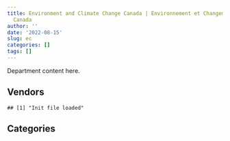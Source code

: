 ```yaml
---
title: Environment and Climate Change Canada | Environnement et Changement climatique
  Canada
author: ''
date: '2022-08-15'
slug: ec
categories: []
tags: []
---
```


<script src="/rmarkdown-libs/htmlwidgets/htmlwidgets.js"></script>
<link href="/rmarkdown-libs/datatables-css/datatables-crosstalk.css" rel="stylesheet" />
<script src="/rmarkdown-libs/datatables-binding/datatables.js"></script>
<script src="/rmarkdown-libs/jquery/jquery-3.6.0.min.js"></script>
<link href="/rmarkdown-libs/dt-core-bootstrap/css/dataTables.bootstrap.min.css" rel="stylesheet" />
<link href="/rmarkdown-libs/dt-core-bootstrap/css/dataTables.bootstrap.extra.css" rel="stylesheet" />
<script src="/rmarkdown-libs/dt-core-bootstrap/js/jquery.dataTables.min.js"></script>
<script src="/rmarkdown-libs/dt-core-bootstrap/js/dataTables.bootstrap.min.js"></script>
<link href="/rmarkdown-libs/crosstalk/css/crosstalk.min.css" rel="stylesheet" />
<script src="/rmarkdown-libs/crosstalk/js/crosstalk.min.js"></script>
<script src="/rmarkdown-libs/htmlwidgets/htmlwidgets.js"></script>
<link href="/rmarkdown-libs/datatables-css/datatables-crosstalk.css" rel="stylesheet" />
<script src="/rmarkdown-libs/datatables-binding/datatables.js"></script>
<script src="/rmarkdown-libs/jquery/jquery-3.6.0.min.js"></script>
<link href="/rmarkdown-libs/dt-core-bootstrap/css/dataTables.bootstrap.min.css" rel="stylesheet" />
<link href="/rmarkdown-libs/dt-core-bootstrap/css/dataTables.bootstrap.extra.css" rel="stylesheet" />
<script src="/rmarkdown-libs/dt-core-bootstrap/js/jquery.dataTables.min.js"></script>
<script src="/rmarkdown-libs/dt-core-bootstrap/js/dataTables.bootstrap.min.js"></script>
<link href="/rmarkdown-libs/crosstalk/css/crosstalk.min.css" rel="stylesheet" />
<script src="/rmarkdown-libs/crosstalk/js/crosstalk.min.js"></script>

Department content here.

## Vendors

    ## [1] "Init file loaded"

<div id="htmlwidget-1" style="width:100%;height:auto;" class="datatables html-widget"></div>
<script type="application/json" data-for="htmlwidget-1">{"x":{"style":"bootstrap","filter":"none","vertical":false,"data":[["<a href=\"/vendors/1320376_ontario/\">1320376 ONTARIO<\/a>","<a href=\"/vendors/ab_sciex/\">AB SCIEX<\/a>","<a href=\"/vendors/acart_communications/\">ACART COMMUNICATIONS<\/a>","<a href=\"/vendors/acklands_grainger/\">ACKLANDS GRAINGER<\/a>","<a href=\"/vendors/adapt_pharma_canada/\">ADAPT PHARMA CANADA<\/a>","<a href=\"/vendors/adga_group/\">ADGA GROUP<\/a>","<a href=\"/vendors/adrm_technology_consulting/\">ADRM TECHNOLOGY CONSULTING<\/a>","<a href=\"/vendors/advanced_business_interiors/\">ADVANCED BUSINESS INTERIORS<\/a>","<a href=\"/vendors/advanced_chippewa_technologies/\">ADVANCED CHIPPEWA TECHNOLOGIES<\/a>","<a href=\"/vendors/aecom/\">AECOM<\/a>","<a href=\"/vendors/aeropro/\">AEROPRO<\/a>","<a href=\"/vendors/agilent/\">AGILENT<\/a>","<a href=\"/vendors/ainsworth/\">AINSWORTH<\/a>","<a href=\"/vendors/air_liquide_canada/\">AIR LIQUIDE CANADA<\/a>","<a href=\"/vendors/air_tindi/\">AIR TINDI<\/a>","<a href=\"/vendors/alliance_engineering_construction/\">ALLIANCE ENGINEERING CONSTRUCTION<\/a>","<a href=\"/vendors/alpine_helicopters/\">ALPINE HELICOPTERS<\/a>","<a href=\"/vendors/als_canada/\">ALS CANADA<\/a>","<a href=\"/vendors/altis_human_resources/\">ALTIS HUMAN RESOURCES<\/a>","<a href=\"/vendors/ameresco_canada/\">AMERESCO CANADA<\/a>","<a href=\"/vendors/anchor_qea/\">ANCHOR QEA<\/a>","<a href=\"/vendors/aon_reed_stenhouse/\">AON REED STENHOUSE<\/a>","<a href=\"/vendors/arcadis_canada/\">ARCADIS CANADA<\/a>","<a href=\"/vendors/artemp_personnel_services/\">ARTEMP PERSONNEL SERVICES<\/a>","<a href=\"/vendors/asokan_business_interiors/\">ASOKAN BUSINESS INTERIORS<\/a>","<a href=\"/vendors/associated_engineering/\">ASSOCIATED ENGINEERING<\/a>","<a href=\"/vendors/atco/\">ATCO<\/a>","<a href=\"/vendors/atlantic_business_interiors/\">ATLANTIC BUSINESS INTERIORS<\/a>","<a href=\"/vendors/ats_services/\">ATS SERVICES<\/a>","<a href=\"/vendors/avi_spl_canada/\">AVI SPL CANADA<\/a>","<a href=\"/vendors/axys_technologies/\">AXYS TECHNOLOGIES<\/a>","<a href=\"/vendors/bdo_canada/\">BDO CANADA<\/a>","<a href=\"/vendors/bell_canada/\">BELL CANADA<\/a>","<a href=\"/vendors/black_mcdonald/\">BLACK MCDONALD<\/a>","<a href=\"/vendors/bombardier/\">BOMBARDIER<\/a>","<a href=\"/vendors/bouthillette_parizeau/\">BOUTHILLETTE PARIZEAU<\/a>","<a href=\"/vendors/brandt_tractor/\">BRANDT TRACTOR<\/a>","<a href=\"/vendors/bruker/\">BRUKER<\/a>","<a href=\"/vendors/bureau_veritas_canada/\">BUREAU VERITAS CANADA<\/a>","<a href=\"/vendors/c_core/\">C CORE<\/a>","<a href=\"/vendors/cache_computer_consulting/\">CACHE COMPUTER CONSULTING<\/a>","<a href=\"/vendors/calian/\">CALIAN<\/a>","<a href=\"/vendors/campbell_scientific_canada/\">CAMPBELL SCIENTIFIC CANADA<\/a>","<a href=\"/vendors/canada_post/\">CANADA POST<\/a>","<a href=\"/vendors/canadian_corps_of_commissionaires/\">CANADIAN CORPS OF COMMISSIONAIRES<\/a>","<a href=\"/vendors/canadian_helicopters/\">CANADIAN HELICOPTERS<\/a>","<a href=\"/vendors/canadian_north/\">CANADIAN NORTH<\/a>","<a href=\"/vendors/canadian_standards_association/\">CANADIAN STANDARDS ASSOCIATION<\/a>","<a href=\"/vendors/canon/\">CANON<\/a>","<a href=\"/vendors/cansel_survey_equipment/\">CANSEL SURVEY EQUIPMENT<\/a>","<a href=\"/vendors/carahsoft_technology/\">CARAHSOFT TECHNOLOGY<\/a>","<a href=\"/vendors/carleton_university/\">CARLETON UNIVERSITY<\/a>","<a href=\"/vendors/cbci_telecom/\">CBCI TELECOM<\/a>","<a href=\"/vendors/cbcl/\">CBCL<\/a>","<a href=\"/vendors/cdw_canada/\">CDW CANADA<\/a>","<a href=\"/vendors/cedrom_sni/\">CEDROM SNI<\/a>","<a href=\"/vendors/cellebrite/\">CELLEBRITE<\/a>","<a href=\"/vendors/charron_human_resources/\">CHARRON HUMAN RESOURCES<\/a>","<a href=\"/vendors/chubb_edwards/\">CHUBB EDWARDS<\/a>","<a href=\"/vendors/cima/\">CIMA<\/a>","<a href=\"/vendors/cision_canada/\">CISION CANADA<\/a>","<a href=\"/vendors/cistel_technology/\">CISTEL TECHNOLOGY<\/a>","<a href=\"/vendors/cnw_group/\">CNW GROUP<\/a>","<a href=\"/vendors/colliers_project_leaders/\">COLLIERS PROJECT LEADERS<\/a>","<a href=\"/vendors/compucom_canada/\">COMPUCOM CANADA<\/a>","<a href=\"/vendors/contract_community/\">CONTRACT COMMUNITY<\/a>","<a href=\"/vendors/coradix_technology_consulting/\">CORADIX TECHNOLOGY CONSULTING<\/a>","<a href=\"/vendors/cossette_communications/\">COSSETTE COMMUNICATIONS<\/a>","<a href=\"/vendors/cpcs_transcom/\">CPCS TRANSCOM<\/a>","<a href=\"/vendors/csdc_systems/\">CSDC SYSTEMS<\/a>","<a href=\"/vendors/cummins_canada/\">CUMMINS CANADA<\/a>","<a href=\"/vendors/d_doyle_installations/\">D DOYLE INSTALLATIONS<\/a>","<a href=\"/vendors/d4is_solutions/\">D4IS SOLUTIONS<\/a>","<a href=\"/vendors/dalhousie_university/\">DALHOUSIE UNIVERSITY<\/a>","<a href=\"/vendors/dasco_equipment/\">DASCO EQUIPMENT<\/a>","<a href=\"/vendors/data_communications_management/\">DATA COMMUNICATIONS MANAGEMENT<\/a>","<a href=\"/vendors/dbc_marine_safety_systems/\">DBC MARINE SAFETY SYSTEMS<\/a>","<a href=\"/vendors/decisive_technologies/\">DECISIVE TECHNOLOGIES<\/a>","<a href=\"/vendors/dell_computer/\">DELL COMPUTER<\/a>","<a href=\"/vendors/deloitte_and_touche/\">DELOITTE AND TOUCHE<\/a>","<a href=\"/vendors/dillon_consulting/\">DILLON CONSULTING<\/a>","<a href=\"/vendors/donna_cona/\">DONNA CONA<\/a>","<a href=\"/vendors/dymech_engineering/\">DYMECH ENGINEERING<\/a>","<a href=\"/vendors/dynabook_canada/\">DYNABOOK CANADA<\/a>","<a href=\"/vendors/dynamic_personnel_consultants/\">DYNAMIC PERSONNEL CONSULTANTS<\/a>","<a href=\"/vendors/ebsco_canada/\">EBSCO CANADA<\/a>","<a href=\"/vendors/ecole_de_langues_abce/\">ECOLE DE LANGUES ABCE<\/a>","<a href=\"/vendors/ecole_de_langues_la_cite/\">ECOLE DE LANGUES LA CITE<\/a>","<a href=\"/vendors/ekos_research_associates/\">EKOS RESEARCH ASSOCIATES<\/a>","<a href=\"/vendors/elsevier/\">ELSEVIER<\/a>","<a href=\"/vendors/emergent_biosolutions/\">EMERGENT BIOSOLUTIONS<\/a>","<a href=\"/vendors/englobe/\">ENGLOBE<\/a>","<a href=\"/vendors/environics_research_group/\">ENVIRONICS RESEARCH GROUP<\/a>","<a href=\"/vendors/ernst_young/\">ERNST YOUNG<\/a>","<a href=\"/vendors/esri/\">ESRI<\/a>","<a href=\"/vendors/excel_human_resources/\">EXCEL HUMAN RESOURCES<\/a>","<a href=\"/vendors/exp_services/\">EXP SERVICES<\/a>","<a href=\"/vendors/facca/\">FACCA<\/a>","<a href=\"/vendors/factiva/\">FACTIVA<\/a>","<a href=\"/vendors/fast_forward_french/\">FAST FORWARD FRENCH<\/a>","<a href=\"/vendors/fast_track_staffing/\">FAST TRACK STAFFING<\/a>","<a href=\"/vendors/fca_canada/\">FCA CANADA<\/a>","<a href=\"/vendors/federal_express_canada/\">FEDERAL EXPRESS CANADA<\/a>","<a href=\"/vendors/felix_technology/\">FELIX TECHNOLOGY<\/a>","<a href=\"/vendors/fmc_professionals/\">FMC PROFESSIONALS<\/a>","<a href=\"/vendors/ford_motor_company/\">FORD MOTOR COMPANY<\/a>","<a href=\"/vendors/francis_canada_truck_centre/\">FRANCIS CANADA TRUCK CENTRE<\/a>","<a href=\"/vendors/gartner/\">GARTNER<\/a>","<a href=\"/vendors/gatestone/\">GATESTONE<\/a>","<a href=\"/vendors/gateway_mechanical_services/\">GATEWAY MECHANICAL SERVICES<\/a>","<a href=\"/vendors/gc_strategies/\">GC STRATEGIES<\/a>","<a href=\"/vendors/general_motors/\">GENERAL MOTORS<\/a>","<a href=\"/vendors/genome_quebec/\">GENOME QUEBEC<\/a>","<a href=\"/vendors/getinge_canada/\">GETINGE CANADA<\/a>","<a href=\"/vendors/gfl_environmental/\">GFL ENVIRONMENTAL<\/a>","<a href=\"/vendors/ghd/\">GHD<\/a>","<a href=\"/vendors/gilmore_reproductions/\">GILMORE REPRODUCTIONS<\/a>","<a href=\"/vendors/global_knowledge/\">GLOBAL KNOWLEDGE<\/a>","<a href=\"/vendors/global_total_office/\">GLOBAL TOTAL OFFICE<\/a>","<a href=\"/vendors/global_upholstery/\">GLOBAL UPHOLSTERY<\/a>","<a href=\"/vendors/golder_associates/\">GOLDER ASSOCIATES<\/a>","<a href=\"/vendors/goss_gilroy/\">GOSS GILROY<\/a>","<a href=\"/vendors/graw_radiosondes/\">GRAW RADIOSONDES<\/a>","<a href=\"/vendors/graybridge_international_consulting/\">GRAYBRIDGE INTERNATIONAL CONSULTING<\/a>","<a href=\"/vendors/great_slave_helicopters/\">GREAT SLAVE HELICOPTERS<\/a>","<a href=\"/vendors/hatch/\">HATCH<\/a>","<a href=\"/vendors/haworth/\">HAWORTH<\/a>","<a href=\"/vendors/hemmera_envirochem/\">HEMMERA ENVIROCHEM<\/a>","<a href=\"/vendors/hercules_slr/\">HERCULES SLR<\/a>","<a href=\"/vendors/honeywell/\">HONEYWELL<\/a>","<a href=\"/vendors/hoskin_scientific/\">HOSKIN SCIENTIFIC<\/a>","<a href=\"/vendors/houle_electric/\">HOULE ELECTRIC<\/a>","<a href=\"/vendors/hypertec/\">HYPERTEC<\/a>","<a href=\"/vendors/hyundai_auto_canada/\">HYUNDAI AUTO CANADA<\/a>","<a href=\"/vendors/i4c_information_technology/\">I4C INFORMATION TECHNOLOGY<\/a>","<a href=\"/vendors/ibiska_telecom/\">IBISKA TELECOM<\/a>","<a href=\"/vendors/ibm_canada/\">IBM CANADA<\/a>","<a href=\"/vendors/iceberg_networks/\">ICEBERG NETWORKS<\/a>","<a href=\"/vendors/ihs_global/\">IHS GLOBAL<\/a>","<a href=\"/vendors/illumina_canada/\">ILLUMINA CANADA<\/a>","<a href=\"/vendors/imperial_oil/\">IMPERIAL OIL<\/a>","<a href=\"/vendors/info_tech_research_group/\">INFO TECH RESEARCH GROUP<\/a>","<a href=\"/vendors/integra_networks/\">INTEGRA NETWORKS<\/a>","<a href=\"/vendors/intergraph_canada/\">INTERGRAPH CANADA<\/a>","<a href=\"/vendors/international_safety_research/\">INTERNATIONAL SAFETY RESEARCH<\/a>","<a href=\"/vendors/interoute_construction/\">INTEROUTE CONSTRUCTION<\/a>","<a href=\"/vendors/iron_mountain/\">IRON MOUNTAIN<\/a>","<a href=\"/vendors/it_net_consultants/\">IT NET CONSULTANTS<\/a>","<a href=\"/vendors/itex/\">ITEX<\/a>","<a href=\"/vendors/j_l_richards_associates/\">J L RICHARDS ASSOCIATES<\/a>","<a href=\"/vendors/john_wiley_sons/\">JOHN WILEY SONS<\/a>","<a href=\"/vendors/joseph_elie/\">JOSEPH ELIE<\/a>","<a href=\"/vendors/jumping_elephants/\">JUMPING ELEPHANTS<\/a>","<a href=\"/vendors/kenn_borek_air/\">KENN BOREK AIR<\/a>","<a href=\"/vendors/keystone_environmental/\">KEYSTONE ENVIRONMENTAL<\/a>","<a href=\"/vendors/keystone_supplies_international/\">KEYSTONE SUPPLIES INTERNATIONAL<\/a>","<a href=\"/vendors/konica_minolta_business_solutions/\">KONICA MINOLTA BUSINESS SOLUTIONS<\/a>","<a href=\"/vendors/kontzamanis_graumann_smith/\">KONTZAMANIS GRAUMANN SMITH<\/a>","<a href=\"/vendors/kubota_canada/\">KUBOTA CANADA<\/a>","<a href=\"/vendors/kwc_architects/\">KWC ARCHITECTS<\/a>","<a href=\"/vendors/l3harris/\">L3HARRIS<\/a>","<a href=\"/vendors/language_research_development_group/\">LANGUAGE RESEARCH DEVELOPMENT GROUP<\/a>","<a href=\"/vendors/lansdowne_technologies/\">LANSDOWNE TECHNOLOGIES<\/a>","<a href=\"/vendors/laurentian_technologies/\">LAURENTIAN TECHNOLOGIES<\/a>","<a href=\"/vendors/leonardo/\">LEONARDO<\/a>","<a href=\"/vendors/les_entreprises_p_e_c/\">LES ENTREPRISES P E C<\/a>","<a href=\"/vendors/levitt_safety/\">LEVITT SAFETY<\/a>","<a href=\"/vendors/liebherr_canada/\">LIEBHERR CANADA<\/a>","<a href=\"/vendors/life_technologies/\">LIFE TECHNOLOGIES<\/a>","<a href=\"/vendors/lionbridge/\">LIONBRIDGE<\/a>","<a href=\"/vendors/lloyd_libke_law_enforcement_sales/\">LLOYD LIBKE LAW ENFORCEMENT SALES<\/a>","<a href=\"/vendors/logistik_unicorp/\">LOGISTIK UNICORP<\/a>","<a href=\"/vendors/lowe_martin_company/\">LOWE MARTIN COMPANY<\/a>","<a href=\"/vendors/lumina_it/\">LUMINA IT<\/a>","<a href=\"/vendors/luxton_construction/\">LUXTON CONSTRUCTION<\/a>","<a href=\"/vendors/m_d_charlton/\">M D CHARLTON<\/a>","<a href=\"/vendors/macdonald_dettwiler_and_associates/\">MACDONALD DETTWILER AND ASSOCIATES<\/a>","<a href=\"/vendors/manitoba_hydro/\">MANITOBA HYDRO<\/a>","<a href=\"/vendors/maplesoft_consulting/\">MAPLESOFT CONSULTING<\/a>","<a href=\"/vendors/maritime_fence/\">MARITIME FENCE<\/a>","<a href=\"/vendors/maxsys_staffing_and_consulting/\">MAXSYS STAFFING AND CONSULTING<\/a>","<a href=\"/vendors/maxxam_analytics/\">MAXXAM ANALYTICS<\/a>","<a href=\"/vendors/mcelhanney_associates/\">MCELHANNEY ASSOCIATES<\/a>","<a href=\"/vendors/mdos_consulting/\">MDOS CONSULTING<\/a>","<a href=\"/vendors/media_q/\">MEDIA Q<\/a>","<a href=\"/vendors/mercury_marine/\">MERCURY MARINE<\/a>","<a href=\"/vendors/metocean_telematics/\">METOCEAN TELEMATICS<\/a>","<a href=\"/vendors/mgis/\">MGIS<\/a>","<a href=\"/vendors/microsoft_canada/\">MICROSOFT CANADA<\/a>","<a href=\"/vendors/mid_canada_mod_center/\">MID CANADA MOD CENTER<\/a>","<a href=\"/vendors/millbrook_tactical/\">MILLBROOK TACTICAL<\/a>","<a href=\"/vendors/mindwire_systems/\">MINDWIRE SYSTEMS<\/a>","<a href=\"/vendors/ministry_of_finance/\">MINISTRY OF FINANCE<\/a>","<a href=\"/vendors/mishkumi_technologies/\">MISHKUMI TECHNOLOGIES<\/a>","<a href=\"/vendors/mnp/\">MNP<\/a>","<a href=\"/vendors/mobile_resource_group/\">MOBILE RESOURCE GROUP<\/a>","<a href=\"/vendors/moerae_solutions/\">MOERAE SOLUTIONS<\/a>","<a href=\"/vendors/morrison_hershfield/\">MORRISON HERSHFIELD<\/a>","<a href=\"/vendors/motorola_solutions_canada/\">MOTOROLA SOLUTIONS CANADA<\/a>","<a href=\"/vendors/mustang_helicopters/\">MUSTANG HELICOPTERS<\/a>","<a href=\"/vendors/mustang_survival/\">MUSTANG SURVIVAL<\/a>","<a href=\"/vendors/n12_consulting/\">N12 CONSULTING<\/a>","<a href=\"/vendors/nadine_international/\">NADINE INTERNATIONAL<\/a>","<a href=\"/vendors/nations_translation_group/\">NATIONS TRANSLATION GROUP<\/a>","<a href=\"/vendors/navamar/\">NAVAMAR<\/a>","<a href=\"/vendors/nimble_information_strategies/\">NIMBLE INFORMATION STRATEGIES<\/a>","<a href=\"/vendors/nisha_techonologies/\">NISHA TECHONOLOGIES<\/a>","<a href=\"/vendors/nova_networks/\">NOVA NETWORKS<\/a>","<a href=\"/vendors/onx_enterprise_solutions/\">ONX ENTERPRISE SOLUTIONS<\/a>","<a href=\"/vendors/oproma/\">OPROMA<\/a>","<a href=\"/vendors/oracle_canada/\">ORACLE CANADA<\/a>","<a href=\"/vendors/orangutech/\">ORANGUTECH<\/a>","<a href=\"/vendors/pacwill_environmental/\">PACWILL ENVIRONMENTAL<\/a>","<a href=\"/vendors/paladin_group/\">PALADIN GROUP<\/a>","<a href=\"/vendors/parsons_canada/\">PARSONS CANADA<\/a>","<a href=\"/vendors/pattison_sign_group/\">PATTISON SIGN GROUP<\/a>","<a href=\"/vendors/pepco/\">PEPCO<\/a>","<a href=\"/vendors/peters_construction/\">PETERS CONSTRUCTION<\/a>","<a href=\"/vendors/phaselock_systems_international/\">PHASELOCK SYSTEMS INTERNATIONAL<\/a>","<a href=\"/vendors/pitney_bowes/\">PITNEY BOWES<\/a>","<a href=\"/vendors/pleiad_canada/\">PLEIAD CANADA<\/a>","<a href=\"/vendors/polaris_industries/\">POLARIS INDUSTRIES<\/a>","<a href=\"/vendors/portage_personnel/\">PORTAGE PERSONNEL<\/a>","<a href=\"/vendors/pra/\">PRA<\/a>","<a href=\"/vendors/pricewaterhouse_coopers/\">PRICEWATERHOUSE COOPERS<\/a>","<a href=\"/vendors/printers_plus/\">PRINTERS PLUS<\/a>","<a href=\"/vendors/procom_consultants/\">PROCOM CONSULTANTS<\/a>","<a href=\"/vendors/prologic_systems/\">PROLOGIC SYSTEMS<\/a>","<a href=\"/vendors/proquest/\">PROQUEST<\/a>","<a href=\"/vendors/protak_consulting_group/\">PROTAK CONSULTING GROUP<\/a>","<a href=\"/vendors/purespirit_solutions/\">PURESPIRIT SOLUTIONS<\/a>","<a href=\"/vendors/qiagen/\">QIAGEN<\/a>","<a href=\"/vendors/qmr/\">QMR<\/a>","<a href=\"/vendors/quantum_management_services/\">QUANTUM MANAGEMENT SERVICES<\/a>","<a href=\"/vendors/queen_s_university/\">QUEEN S UNIVERSITY<\/a>","<a href=\"/vendors/quintet_consulting/\">QUINTET CONSULTING<\/a>","<a href=\"/vendors/r_r_international_translation/\">R R INTERNATIONAL TRANSLATION<\/a>","<a href=\"/vendors/r2i/\">R2I<\/a>","<a href=\"/vendors/rampart_international/\">RAMPART INTERNATIONAL<\/a>","<a href=\"/vendors/randstad/\">RANDSTAD<\/a>","<a href=\"/vendors/raymond_chabot_grant_thornton/\">RAYMOND CHABOT GRANT THORNTON<\/a>","<a href=\"/vendors/raytheon/\">RAYTHEON<\/a>","<a href=\"/vendors/republic_architecture/\">REPUBLIC ARCHITECTURE<\/a>","<a href=\"/vendors/riggs_engineering/\">RIGGS ENGINEERING<\/a>","<a href=\"/vendors/risk_sciences_international/\">RISK SCIENCES INTERNATIONAL<\/a>","<a href=\"/vendors/rohde_schwarz_canada/\">ROHDE SCHWARZ CANADA<\/a>","<a href=\"/vendors/rondar/\">RONDAR<\/a>","<a href=\"/vendors/russel_metals/\">RUSSEL METALS<\/a>","<a href=\"/vendors/sas_institute/\">SAS INSTITUTE<\/a>","<a href=\"/vendors/scalar_decisions/\">SCALAR DECISIONS<\/a>","<a href=\"/vendors/selex/\">SELEX<\/a>","<a href=\"/vendors/sgs_axys_analytical_services/\">SGS AXYS ANALYTICAL SERVICES<\/a>","<a href=\"/vendors/sharp_electronics/\">SHARP ELECTRONICS<\/a>","<a href=\"/vendors/shi_canada/\">SHI CANADA<\/a>","<a href=\"/vendors/si_systems/\">SI SYSTEMS<\/a>","<a href=\"/vendors/sierra_systems_group/\">SIERRA SYSTEMS GROUP<\/a>","<a href=\"/vendors/simex_defence/\">SIMEX DEFENCE<\/a>","<a href=\"/vendors/skillsoft_canada/\">SKILLSOFT CANADA<\/a>","<a href=\"/vendors/slr_consulting_canada/\">SLR CONSULTING CANADA<\/a>","<a href=\"/vendors/snc_lavalin/\">SNC LAVALIN<\/a>","<a href=\"/vendors/softchoice/\">SOFTCHOICE<\/a>","<a href=\"/vendors/softsim_technologies/\">SOFTSIM TECHNOLOGIES<\/a>","<a href=\"/vendors/solotech/\">SOLOTECH<\/a>","<a href=\"/vendors/stantec/\">STANTEC<\/a>","<a href=\"/vendors/stratos/\">STRATOS<\/a>","<a href=\"/vendors/subaru_canada/\">SUBARU CANADA<\/a>","<a href=\"/vendors/summit_canada_distributors/\">SUMMIT CANADA DISTRIBUTORS<\/a>","<a href=\"/vendors/suncor_energy/\">SUNCOR ENERGY<\/a>","<a href=\"/vendors/supremex/\">SUPREMEX<\/a>","<a href=\"/vendors/systematix_solutions/\">SYSTEMATIX SOLUTIONS<\/a>","<a href=\"/vendors/systemscope/\">SYSTEMSCOPE<\/a>","<a href=\"/vendors/tag_hr/\">TAG HR<\/a>","<a href=\"/vendors/taligent_consulting/\">TALIGENT CONSULTING<\/a>","<a href=\"/vendors/teknion/\">TEKNION<\/a>","<a href=\"/vendors/teksystems_canada/\">TEKSYSTEMS CANADA<\/a>","<a href=\"/vendors/telecom_computer_services/\">TELECOM COMPUTER SERVICES<\/a>","<a href=\"/vendors/tenaquip/\">TENAQUIP<\/a>","<a href=\"/vendors/teramach_technologies/\">TERAMACH TECHNOLOGIES<\/a>","<a href=\"/vendors/tetra_tech/\">TETRA TECH<\/a>","<a href=\"/vendors/the_aim_group/\">THE AIM GROUP<\/a>","<a href=\"/vendors/the_fia_group_4083261_canada/\">THE FIA GROUP 4083261 CANADA<\/a>","<a href=\"/vendors/the_halifax_group/\">THE HALIFAX GROUP<\/a>","<a href=\"/vendors/the_mathworks/\">THE MATHWORKS<\/a>","<a href=\"/vendors/the_right_door_consulting/\">THE RIGHT DOOR CONSULTING<\/a>","<a href=\"/vendors/the_vcan_group/\">THE VCAN GROUP<\/a>","<a href=\"/vendors/thermo_fisher_scientific/\">THERMO FISHER SCIENTIFIC<\/a>","<a href=\"/vendors/thomas_schmidt/\">THOMAS SCHMIDT<\/a>","<a href=\"/vendors/thyssenkrupp_elevator/\">THYSSENKRUPP ELEVATOR<\/a>","<a href=\"/vendors/tiree/\">TIREE<\/a>","<a href=\"/vendors/titan_boats/\">TITAN BOATS<\/a>","<a href=\"/vendors/toromont/\">TOROMONT<\/a>","<a href=\"/vendors/toshiba_canada/\">TOSHIBA CANADA<\/a>","<a href=\"/vendors/totem_offisource/\">TOTEM OFFISOURCE<\/a>","<a href=\"/vendors/toure_cleaning_services/\">TOURE CLEANING SERVICES<\/a>","<a href=\"/vendors/toyota_canada/\">TOYOTA CANADA<\/a>","<a href=\"/vendors/transwest_air/\">TRANSWEST AIR<\/a>","<a href=\"/vendors/trm_technologies/\">TRM TECHNOLOGIES<\/a>","<a href=\"/vendors/tundra_technical_solutions/\">TUNDRA TECHNICAL SOLUTIONS<\/a>","<a href=\"/vendors/turtle_island_staffing/\">TURTLE ISLAND STAFFING<\/a>","<a href=\"/vendors/tyco_integrated_fire_security/\">TYCO INTEGRATED FIRE SECURITY<\/a>","<a href=\"/vendors/united_rentals_of_canada/\">UNITED RENTALS OF CANADA<\/a>","<a href=\"/vendors/universal_helicopters/\">UNIVERSAL HELICOPTERS<\/a>","<a href=\"/vendors/universite_laval/\">UNIVERSITE LAVAL<\/a>","<a href=\"/vendors/university_of_alberta/\">UNIVERSITY OF ALBERTA<\/a>","<a href=\"/vendors/university_of_british_columbia/\">UNIVERSITY OF BRITISH COLUMBIA<\/a>","<a href=\"/vendors/university_of_calgary/\">UNIVERSITY OF CALGARY<\/a>","<a href=\"/vendors/university_of_guelph/\">UNIVERSITY OF GUELPH<\/a>","<a href=\"/vendors/university_of_new_brunswick/\">UNIVERSITY OF NEW BRUNSWICK<\/a>","<a href=\"/vendors/university_of_ottawa/\">UNIVERSITY OF OTTAWA<\/a>","<a href=\"/vendors/university_of_regina/\">UNIVERSITY OF REGINA<\/a>","<a href=\"/vendors/university_of_saskatchewan/\">UNIVERSITY OF SASKATCHEWAN<\/a>","<a href=\"/vendors/university_of_toronto/\">UNIVERSITY OF TORONTO<\/a>","<a href=\"/vendors/university_of_waterloo/\">UNIVERSITY OF WATERLOO<\/a>","<a href=\"/vendors/university_of_western_ontario/\">UNIVERSITY OF WESTERN ONTARIO<\/a>","<a href=\"/vendors/vaisala_canada/\">VAISALA CANADA<\/a>","<a href=\"/vendors/veritaaq_technology_house/\">VERITAAQ TECHNOLOGY HOUSE<\/a>","<a href=\"/vendors/vwr_international/\">VWR INTERNATIONAL<\/a>","<a href=\"/vendors/w_s_morgan_construction/\">W S MORGAN CONSTRUCTION<\/a>","<a href=\"/vendors/waste_management_of_canada/\">WASTE MANAGEMENT OF CANADA<\/a>","<a href=\"/vendors/waters/\">WATERS<\/a>","<a href=\"/vendors/wesco_distribution_canada/\">WESCO DISTRIBUTION CANADA<\/a>","<a href=\"/vendors/westower_communications/\">WESTOWER COMMUNICATIONS<\/a>","<a href=\"/vendors/wilco_contractors_southwest/\">WILCO CONTRACTORS SOUTHWEST<\/a>","<a href=\"/vendors/wolters_kluwer/\">WOLTERS KLUWER<\/a>","<a href=\"/vendors/workdynamics_technologies/\">WORKDYNAMICS TECHNOLOGIES<\/a>","<a href=\"/vendors/wsp/\">WSP<\/a>","<a href=\"/vendors/xerox/\">XEROX<\/a>","<a href=\"/vendors/xpert_solutions_technologiques/\">XPERT SOLUTIONS TECHNOLOGIQUES<\/a>","<a href=\"/vendors/yamaha_motors_canada/\">YAMAHA MOTORS CANADA<\/a>","<a href=\"/vendors/york_university/\">YORK UNIVERSITY<\/a>","<a href=\"/vendors/zodiac_hurricane_technologies/\">ZODIAC HURRICANE TECHNOLOGIES<\/a>"],["$    24,971.17","$    37,940.52",null,"$    44,688.48",null,"$    82,070.74","$   107,587.79","$    17,163.67",null,"$   395,734.78","$   116,030.64","$   857,018.24","$    33,157.65","$   199,925.06","$   531,227.99",null,"$    17,850.00","$   167,389.02","$   283,940.89",null,"$    25,074.00","$    20,952.72","$     9,391.43","$   166,801.84","$    22,042.25","$    35,617.50","$   785,412.05",null,"$ 2,038,605.11",null,"$   496,542.35","$    32,880.43","$   308,456.91","$ 2,279,378.43",null,null,null,"$    78,173.87",null,"$       701.43","$    27,325.72",null,"$ 1,116,390.20","$   250,845.50","$ 3,426,135.81","$   814,704.96",null,null,"$ 1,185,785.56","$    21,028.93","$    10,881.12","$    72,557.34",null,null,"$   305,741.00","$     4,534.43","$    13,526.46",null,"$    39,671.45","$     7,249.91",null,null,"$    22,600.00","$   163,734.29",null,"$    60,311.69",null,"$    19,955.64",null,"$    20,588.68","$   137,265.13","$    62,675.94","$   393,348.28","$    53,523.51","$   312,125.07","$    15,234.19",null,null,null,null,null,null,"$    19,136.56",null,"$    92,287.50","$    88,308.39","$    87,701.38","$    94,035.66",null,"$   478,459.36",null,null,null,null,"$   783,066.70","$ 1,702,195.29","$    11,175.21",null,null,"$     8,373.18","$   137,046.97",null,"$   113,000.00","$   311,755.07",null,"$   247,051.25",null,"$   100,653.65","$    17,993.71","$     5,245.21",null,"$   215,009.95","$    11,658.47","$     4,770.40",null,"$   183,887.67",null,"$    18,306.00",null,"$    24,875.31","$    84,015.25","$    42,024.15","$ 2,026,961.44","$    50,521.36","$   141,750.00",null,"$    45,856.95","$    20,843.55",null,"$   125,883.16","$ 1,936,249.00","$    35,563.67","$    69,400.20","$    24,715.80","$    62,602.66",null,"$    42,248.60",null,"$   271,521.96","$    46,800.01","$    15,088.58",null,null,"$    50,286.15","$   191,250.00","$    32,650.81","$    14,773.96","$    38,495.05","$    13,365.53",null,null,"$    39,199.93",null,"$    21,000.01",null,"$    31,359.28","$    34,288.21","$    99,848.34",null,"$    72,225.48","$   190,500.18","$    25,421.60",null,null,"$18,410,670.49",null,null,"$     5,535.87","$    70,251.80","$    36,316.63",null,"$   114,309.29","$    65,925.25","$   114,747.03",null,null,"$    26,250.00",null,"$   408,143.24","$    30,147.94","$   180,001.96","$    60,511.94",null,"$   234,354.04","$    61,000.28",null,"$   226,644.40",null,"$   667,875.72",null,null,"$   215,267.51","$     3,298.19","$   136,534.28",null,"$   157,294.73","$ 1,004,144.74","$    38,959.65","$    58,922.78","$    73,500.00","$     6,636.69","$   582,594.11",null,null,"$    87,698.33","$    55,895.57","$   213,213.41",null,null,"$    97,098.95",null,null,"$   200,186.18",null,null,"$   331,449.76",null,"$    21,614.25","$    14,167.91","$     8,995.07",null,null,"$   266,127.93","$   226,862.58","$   172,462.50","$    11,944.85",null,"$    24,882.52","$    15,105.47","$   159,491.82",null,null,"$   117,028.14","$    23,658.33","$   198,886.02","$    78,109.25",null,null,null,"$   593,507.03","$    24,845.88","$    25,200.00","$    29,747.47","$    19,569.33","$     2,265.86",null,"$ 1,705,159.54","$    24,973.00","$   117,137.92",null,"$12,306,552.18","$   889,323.62","$    11,203.38",null,"$   560,320.09","$   112,818.07",null,"$    76,430.10","$    24,504.05",null,"$   206,806.13","$     2,479.84",null,"$    95,254.10","$    43,490.23",null,null,null,null,"$ 2,646,894.04","$   342,523.73","$   357,726.57","$   166,692.60","$    77,134.51","$   148,831.44","$    41,125.93",null,"$    16,910.18",null,"$   180,419.57","$    77,688.75","$   148,030.31","$   164,591.96",null,null,"$ 1,178,931.53",null,"$    18,287.58","$    88,341.43",null,"$   274,421.23","$    29,020.48",null,"$   311,539.19",null,null,"$   428,756.13",null,null,"$    17,717.13",null,"$   239,254.80","$    52,927.83","$    39,838.23","$    63,535.13",null,"$    80,079.90","$    62,973.90","$   102,519.36","$    36,257.81","$    76,179.93","$    38,334.06","$    91,972.90","$    34,869.71","$ 1,671,206.90","$   435,669.16","$   192,188.96","$   211,204.30","$    29,952.06","$   988,452.96",null,"$    72,699.38",null,null,"$    67,540.73","$    42,900.35","$   207,453.44","$    20,830.85",null,null,null],["$    24,916.50","$   126,962.18","$   218,516.64","$    36,046.88","$    15,866.55","$    82,070.74",null,null,"$   583,417.03","$   945,015.59",null,"$ 1,068,218.64","$    19,179.45","$   131,088.78","$   644,363.42",null,"$     3,802.57","$   132,352.97","$     9,669.47",null,null,"$    23,014.05","$     8,996.00","$    79,750.43",null,null,"$   932,612.37",null,"$ 2,003,045.74","$    65,359.25","$   747,730.12","$   306,500.55","$   295,234.78","$ 1,194,337.27","$    24,732.98","$    19,576.18",null,"$   115,139.85",null,"$    12,947.97",null,"$    24,928.21","$ 1,051,698.32","$   205,061.04","$   533,658.44","$   393,145.69","$    24,395.50",null,"$ 1,013,525.66","$    47,464.59",null,"$    70,250.07","$   111,996.22","$    44,690.78","$ 2,381,598.38",null,null,null,"$    51,793.35","$    15,941.08","$    15,106.19","$    37,786.63","$       649.05",null,"$    14,700.10","$    18,873.15",null,"$ 1,386,585.59",null,"$    15,109.43","$   386,224.97","$    64,623.50",null,null,"$   144,423.72","$    10,449.08",null,null,"$    15,029.53","$   684,731.29",null,null,null,null,"$   449,549.58","$    45,128.07","$    33,242.95","$   116,046.69",null,"$   323,817.65",null,null,"$    44,120.83",null,"$   849,153.27","$ 2,029,995.81","$    39,971.06",null,null,"$    48,545.83","$   207,736.06","$    39,819.33",null,"$   284,414.13",null,null,"$   120,969.55","$   386,398.71",null,"$     5,245.21","$    61,511.63",null,"$    11,486.00","$    11,721.79","$    23,504.00",null,null,"$    45,702.85",null,"$    33,479.48","$   157,774.63",null,"$ 2,423,822.30","$    42,203.03","$    14,855.40","$    86,231.25",null,null,"$    11,100.69","$   270,467.55","$ 1,287,067.93",null,"$   248,720.66",null,"$   231,413.07",null,null,null,"$   149,290.73","$    27,769.77",null,"$    61,224.19","$   266,643.91","$    55,128.85",null,null,"$   117,716.86","$    90,068.56","$    23,521.35",null,null,"$    19,983.75","$    24,521.00","$    12,913.26","$    24,496.50","$   157,191.81","$    45,597.70",null,null,"$    72,225.48","$   153,443.98","$   188,229.03",null,null,"$18,470,677.40",null,null,"$     5,535.87","$    23,359.91","$   218,313.16","$    22,218.64","$   114,309.29",null,"$   206,972.50",null,null,"$     8,064.00",null,"$   589,814.06",null,"$    37,524.41","$    56,926.05","$    34,674.15","$   242,731.57","$    54,959.08","$    29,693.30","$   278,032.28",null,"$   506,414.67",null,null,"$   189,413.11",null,"$    53,394.08",null,"$   273,921.46","$ 1,482,351.73","$    44,040.99","$    11,144.34","$       857.19",null,null,null,null,null,"$    78,951.26","$   517,044.31","$    73,616.70",null,"$    97,098.95",null,"$     2,787.22","$ 1,399,931.17","$    93,345.66",null,null,null,null,null,"$     3,770.54",null,"$    12,235.15","$   111,785.04","$    57,527.60","$    25,000.00","$    49,435.96",null,"$     1,470.19","$    10,110.38",null,null,"$    12,625.92","$   124,281.57",null,"$    42,831.12",null,null,null,"$   115,828.48","$    37,479.16","$   141,721.06","$    52,500.00","$    52,453.26","$   137,361.68","$   218,264.88",null,"$   587,869.27",null,"$    86,225.61",null,"$12,270,432.18","$   864,076.73","$     5,979.10","$    24,998.32","$    74,434.82","$    11,228.53","$    36,555.50","$    48,046.33",null,"$   392,711.09","$    48,065.45","$    50,550.66",null,"$    82,521.61","$    76,744.00","$    30,151.85","$    24,097.25",null,"$    16,273.08","$ 1,192,458.75","$    84,457.91","$   959,357.86","$   236,078.88","$    93,759.41","$   837,682.87","$    33,773.05",null,"$   357,682.06",null,null,"$   535,224.37","$   302,542.35","$    50,025.97",null,"$    14,486.85","$   843,943.00","$    23,569.88","$    28,113.23","$    88,341.43",null,"$   277,771.86",null,"$    73,606.59","$   311,539.19","$    87,565.38",null,"$   428,756.13","$   110,625.79","$   130,548.24",null,null,null,"$    79,541.61","$   171,815.03","$    20,000.00","$    24,900.03","$   105,837.89","$    28,085.30","$   166,970.84","$    43,743.75","$    59,727.08","$   120,117.78","$    97,722.86","$    63,466.50","$   993,908.28","$    33,309.89","$    93,750.57",null,"$    29,927.53","$   921,472.59","$    21,470.00","$   133,217.96",null,"$       440.52","$    14,405.93","$   107,853.89","$   129,988.91",null,null,null,null],["$    14,096.75","$   556,500.48","$   101,454.16","$    23,401.95",null,"$    83,231.65",null,"$   104,506.28","$    27,885.49","$    35,190.00","$   174,509.08","$ 2,534,386.53","$    23,946.32","$   314,562.95","$   792,245.29",null,"$    22,447.43","$   276,032.50","$    85,581.91","$    15,262.91","$    39,249.88","$    30,820.55",null,null,null,"$    56,314.29","$   936,077.69","$    68,984.47","$ 1,830,201.44","$    11,330.08","$ 1,486,179.69","$   491,197.69","$   296,043.64","$    34,445.17",null,"$    31,583.82",null,"$    34,557.78","$    16,051.65","$    14,110.72",null,"$    24,285.92","$   815,869.82","$   279,287.89","$ 4,048,812.75","$ 1,428,922.27",null,null,"$   949,436.13","$    41,926.73",null,"$    48,839.76",null,"$    17,240.51","$   142,791.25",null,null,"$    90,487.50","$    12,075.00","$    22,515.15","$    78,983.77","$   131,713.38","$    39,592.20",null,null,"$    11,635.36","$    15,146.47","$ 1,331,883.22","$    28,718.46","$    28,109.90","$   389,276.01","$    64,800.55",null,"$    24,261.10","$   347,295.68",null,null,null,"$    11,178.11","$   193,073.01","$   102,881.63",null,null,null,"$    12,592.50","$   145,791.97","$    34,733.17","$   277,370.07","$    36,740.61","$   463,904.12",null,null,"$    26,124.17",null,"$ 1,524,910.42","$ 2,457,811.60",null,"$   160,460.00",null,"$    10,746.67","$   118,558.53","$    79,807.83",null,"$   240,835.77","$    25,150.78","$ 1,126,308.79",null,"$   397,817.09",null,"$     5,259.58","$   310,929.60","$    41,658.89","$    10,231.63","$    10,162.86",null,null,null,"$    19,499.76",null,"$    39,652.08","$     7,080.46","$     6,157.99","$ 2,340,277.25","$    15,828.47","$   514,039.54",null,null,null,"$    88,046.41",null,"$ 2,363,001.12",null,"$   217,895.86",null,"$   170,332.39","$    43,438.99",null,"$    28,743.75","$    56,964.55","$   601,158.14",null,"$    33,572.70",null,"$    60,175.77",null,null,"$   198,640.00","$    90,315.32",null,null,null,"$   884,308.50",null,"$    12,018.78","$    12,518.10","$         0.00","$    75,246.21",null,null,null,null,"$   295,653.99",null,"$    73,972.97","$18,509,449.66","$    24,144.75","$     5,332.16","$       621.84",null,"$   315,908.52",null,"$   114,622.46",null,"$    55,719.28",null,"$    16,872.62","$    51,640.23",null,"$   591,429.98","$    13,524.00","$    73,291.36",null,"$    12,600.00","$   244,737.62","$    55,515.63",null,"$   247,548.85","$    35,842.72","$ 3,041,689.35","$    24,689.87","$    21,000.00",null,null,null,"$    21,000.00","$   479,690.21","$ 1,894,063.66","$    65,326.78","$   159,447.32","$    81,679.11",null,null,null,null,null,"$   103,887.20","$   561,939.47","$    30,295.27",null,"$    97,364.98","$   399,697.14","$    67,306.88","$ 1,867,011.81","$    23,689.78","$    24,973.00",null,null,null,"$    85,240.11",null,null,null,"$    70,058.15","$   262,758.04","$    24,203.47","$     4,723.36","$   247,664.35","$    26,704.96","$    12,321.63",null,"$   153,487.27","$    12,018.25","$   215,420.66","$    35,817.01","$   110,071.81","$    68,988.33","$    48,816.00",null,"$    36,468.40","$    37,581.84","$    56,610.81","$    52,500.00","$    79,479.67",null,"$   383,502.06","$    12,654.48","$ 1,462,817.12",null,"$    97,652.22","$    14,896.01","$12,304,049.81","$   919,833.59",null,"$ 1,392,154.89","$ 1,078,384.50","$   324,417.21",null,"$    91,539.07","$    24,860.00","$ 1,496,019.71","$   180,713.89",null,"$    80,475.60","$   217,111.94","$   162,855.92",null,null,null,"$    14,650.93","$ 1,077,397.81","$   197,191.71","$ 1,012,478.77","$   422,151.81","$   283,424.93",null,"$ 2,141,985.26",null,"$   231,690.22","$    13,653.29","$   105,194.03","$    59,652.38","$    39,995.15","$    46,223.72","$   211,907.75",null,"$ 1,552,427.54",null,"$     9,080.05","$    65,032.36",null,"$   225,539.69",null,null,"$   312,392.72","$   164,555.03","$    33,332.26","$   197,392.98","$   130,189.83","$    88,211.85","$    15,585.25","$    11,113.89","$    63,550.15","$    43,608.89","$   123,163.34","$    42,730.00","$    21,420.00","$    16,676.61","$    49,633.95","$   114,305.36",null,"$    68,923.13","$   103,581.76","$   133,581.12",null,"$ 1,278,869.17","$   304,785.49","$    97,035.04",null,"$    29,472.88","$   546,136.68",null,"$   217,678.88",null,"$    12,402.19","$     8,235.81","$   122,638.57","$    73,681.20","$    18,403.36","$    11,260.15","$    28,245.03",null],[null,"$    83,177.47",null,null,null,"$   138,472.83",null,null,"$    75,761.62",null,"$   199,198.65","$ 1,332,540.06","$    24,544.87","$   790,185.63","$   689,851.72","$    17,515.00","$    76,039.70","$    92,424.31","$   243,750.86",null,null,"$    16,729.33",null,null,null,"$     1,173.21","$   843,164.51",null,"$ 1,428,055.32","$    25,395.44","$ 1,374,975.46","$    99,824.26","$   295,234.78","$    34,351.06","$    76,436.12","$    37,941.75","$    27,632.63","$    32,869.94","$     5,462.66","$    11,891.43","$    51,949.37",null,"$   922,255.42","$   241,225.72","$ 3,823,984.86","$ 1,195,386.49",null,"$    11,500.73","$   951,710.49","$    14,840.97",null,"$   200,149.00",null,"$    24,253.50","$    73,096.29",null,null,null,"$    13,731.19",null,"$     6,474.08",null,"$    67,068.75",null,null,"$    68,627.13","$ 1,022,067.49","$   952,025.00",null,"$    37,386.24","$   326,277.02","$    45,200.00",null,"$    30,044.00","$   272,667.30",null,"$    10,201.64","$    65,705.64","$    11,033.29","$    72,013.95","$   346,113.01","$    65,719.71",null,"$ 5,035,218.30","$    10,929.11","$   147,427.31","$    15,368.46","$   264,939.07","$     3,736.33","$   431,600.64","$    16,712.77","$    10,235.74",null,"$    54,771.22","$   221,851.52","$ 2,392,745.06",null,null,"$    10,156.20","$    35,625.69","$    42,307.07","$   249,658.02","$    67,800.00","$   332,353.95",null,"$   558,087.81",null,"$   108,353.08",null,"$     4,235.00",null,"$   509,422.86",null,"$    13,448.76","$    29,400.00",null,"$    24,384.18","$    32,684.95","$    20,304.17",null,"$    70,149.54","$   127,322.37","$ 2,333,883.05","$    87,334.06","$   554,708.91",null,null,"$    61,427.10","$    21,248.46","$    63,299.19","$ 2,325,045.10",null,"$   191,023.93",null,"$   172,742.13",null,null,null,"$    83,930.74","$    28,764.02",null,null,null,"$    60,011.36",null,null,"$    21,900.00","$    37,982.30","$    11,537.51","$    11,852.29","$    69,829.08","$    23,366.89",null,"$   168,876.67",null,"$    13,525.77","$    85,116.42","$    30,788.49","$    95,688.40",null,null,"$   321,122.65","$    39,520.13","$    46,761.10","$18,572,070.32",null,"$    64,386.79",null,null,"$   308,530.17",null,"$   114,309.29","$    39,411.13","$   181,072.64","$    29,400.00",null,"$    10,681.36","$    16,885.60","$   478,517.48",null,"$    99,579.72",null,"$    48,324.15","$   244,068.93","$    57,487.50","$    13,073.74","$    69,037.56","$    16,542.80","$ 3,398,817.17",null,null,null,null,null,null,"$   478,379.58","$ 1,819,219.83","$    81,933.11","$   491,428.73","$   191,360.93",null,null,"$   130,277.42","$    40,290.74",null,"$    61,829.16","$   626,301.39",null,"$    22,201.49","$    97,098.95","$   872,234.50","$    47,437.48","$ 1,955,971.16","$    32,994.16",null,null,"$     1,702.52",null,"$   125,310.21",null,"$    19,894.46","$    60,387.46","$    95,177.94","$   334,714.75","$   259,843.50","$     4,710.45","$   246,987.67",null,null,null,"$   159,262.10",null,"$   104,307.02",null,"$    46,843.25","$     7,929.69",null,"$   106,377.60",null,"$ 1,153,638.68",null,null,"$    23,199.75",null,"$   357,526.93",null,"$ 1,272,958.67",null,"$    78,346.25","$    10,083.62","$12,270,432.18","$   934,262.46",null,"$    11,310.59","$ 2,459,210.56","$     2,388.81",null,"$    41,108.46","$    39,550.00","$ 1,417,783.11","$   115,488.21",null,null,"$    13,797.00","$   301,695.85",null,null,"$    20,130.18",null,"$   909,171.83","$   242,097.38",null,"$   425,677.95","$     1,414.30","$    43,486.92","$    33,477.41","$    23,814.25","$   124,585.21","$    35,759.07","$   223,166.89","$   129,601.91","$    56,605.70","$   132,998.28","$    57,165.25",null,"$ 2,109,601.47",null,"$     8,743.34","$   105,496.94","$   102,539.06","$ 1,603,405.32",null,null,"$   311,539.19","$   221,068.71","$    81,305.56","$   293,125.07",null,"$    41,763.84","$    49,545.98",null,"$    74,227.65","$   118,414.84","$    37,875.13","$   220,791.85","$    80,913.65","$    30,224.44","$    39,890.53","$    42,363.31",null,"$    96,928.41","$    80,522.39","$   174,136.83","$    76,595.60","$ 1,852,341.52","$   303,952.74","$    91,845.67",null,"$    31,835.04","$   789,784.36",null,"$   204,116.54","$    74,414.94",null,"$    39,553.55","$    99,025.60","$    48,600.18","$    18,579.96","$     3,868.77","$    28,250.00","$    18,927.30"]],"container":"<table class=\"table table-striped table-hover row-border order-column display\">\n  <thead>\n    <tr>\n      <th>Vendor<\/th>\n      <th>2017-2018<\/th>\n      <th>2018-2019<\/th>\n      <th>2019-2020<\/th>\n      <th>2020-2021<\/th>\n    <\/tr>\n  <\/thead>\n<\/table>","options":{"order":[[4,"desc"]],"pageLength":10,"autoWidth":true,"columnDefs":[],"orderClasses":false}},"evals":[],"jsHooks":[]}</script>

## Categories

<div id="htmlwidget-2" style="width:100%;height:auto;" class="datatables html-widget"></div>
<script type="application/json" data-for="htmlwidget-2">{"x":{"style":"bootstrap","filter":"none","vertical":false,"data":[["<a href=\"/categories/1_facilities_and_construction/\">1_facilities_and_construction<\/a>","<a href=\"/categories/10_office_management/\">10_office_management<\/a>","<a href=\"/categories/2_professional_services/\">2_professional_services<\/a>","<a href=\"/categories/3_information_technology/\">3_information_technology<\/a>","<a href=\"/categories/4_medical/\">4_medical<\/a>","<a href=\"/categories/5_transportation_and_logistics/\">5_transportation_and_logistics<\/a>","<a href=\"/categories/6_industrial_products_and_services/\">6_industrial_products_and_services<\/a>","<a href=\"/categories/7_travel/\">7_travel<\/a>","<a href=\"/categories/8_security_and_protection/\">8_security_and_protection<\/a>","<a href=\"/categories/9_human_capital/\">9_human_capital<\/a>",null],["$47,163,429.30","$ 5,296,591.45","$39,537,306.28","$17,399,056.54","$    42,285.65","$11,988,527.65","$22,061,573.61","$   131,585.59","$ 3,511,051.55","$ 3,569,507.74","$     6,071.08"],["$44,304,141.75","$ 4,008,351.77","$38,316,743.43","$18,472,125.17","$    89,342.48","$ 6,589,078.17","$21,278,794.75","$   490,639.36","$   834,399.16","$ 4,553,364.66","$    24,433.58"],["$42,803,115.50","$ 6,482,980.06","$44,758,014.46","$19,746,529.16","$    55,132.45","$15,048,267.35","$27,759,249.96","$   237,312.06","$ 4,054,901.89","$ 5,287,274.42","$   161,474.62"],["$46,221,162.82","$ 2,924,476.92","$52,966,212.33","$24,151,994.62","$    27,485.81","$14,446,724.86","$26,725,856.23","$    19,882.31","$ 3,870,263.62","$ 5,535,366.17",null]],"container":"<table class=\"table table-striped table-hover row-border order-column display\">\n  <thead>\n    <tr>\n      <th>Category<\/th>\n      <th>2017-2018<\/th>\n      <th>2018-2019<\/th>\n      <th>2019-2020<\/th>\n      <th>2020-2021<\/th>\n    <\/tr>\n  <\/thead>\n<\/table>","options":{"order":[[4,"desc"]],"pageLength":20,"autoWidth":true,"columnDefs":[],"orderClasses":false,"lengthMenu":[10,20,25,50,100]}},"evals":[],"jsHooks":[]}</script>
